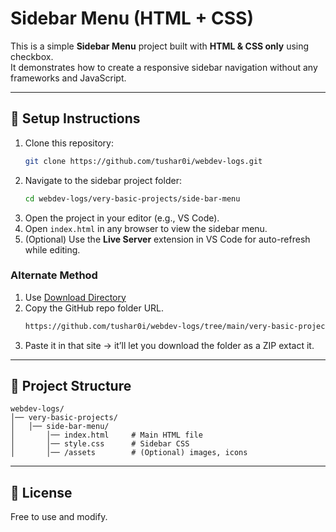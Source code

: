 # Sidebar Menu (HTML + CSS)

This is a simple **Sidebar Menu** project built with **HTML & CSS only** using checkbox.  
It demonstrates how to create a responsive sidebar navigation without any frameworks and JavaScript.

---

## 🚀 Setup Instructions
1. Clone this repository:
   ```bash
   git clone https://github.com/tushar0i/webdev-logs.git
   ```
2. Navigate to the sidebar project folder:
   ```bash
   cd webdev-logs/very-basic-projects/side-bar-menu
   ```
3. Open the project in your editor (e.g., VS Code).  
4. Open `index.html` in any browser to view the sidebar menu.  
5. (Optional) Use the **Live Server** extension in VS Code for auto-refresh while editing.

###  Alternate Method 

1. Use <a href="https://download-directory.github.io/" >Download Directory</a>
2. Copy the GitHub repo folder URL.
   ```bash
   https://github.com/tushar0i/webdev-logs/tree/main/very-basic-projects/side-bar-menu
   ```
3. Paste it in that site → it’ll let you download the folder as a ZIP extact it. 

---

## 📂 Project Structure
```
webdev-logs/
│── very-basic-projects/
│   │── side-bar-menu/
│       │── index.html     # Main HTML file
│       │── style.css      # Sidebar CSS
│       │── /assets        # (Optional) images, icons
```

---

## 📄 License
Free to use and modify.